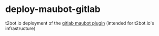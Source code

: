# deploy-maubot-gitlab

t2bot.io deployment of the [gitlab maubot plugin](https://mau.dev/maubot/gitlab/) (intended for t2bot.io's infrastructure)
